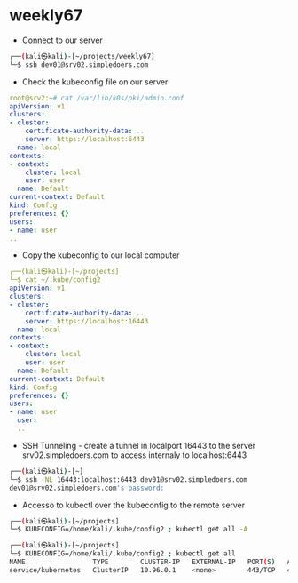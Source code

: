 # weekly67


- Connect to our server 
```sh
┌──(kali㉿kali)-[~/projects/weekly67]
└─$ ssh dev01@srv02.simpledoers.com
```
- Check the kubeconfig file on our server
```yml
root@srv2:~# cat /var/lib/k0s/pki/admin.conf 
apiVersion: v1
clusters:
- cluster:
    certificate-authority-data: ..
    server: https://localhost:6443
  name: local
contexts:
- context:
    cluster: local
    user: user
  name: Default
current-context: Default
kind: Config
preferences: {}
users:
- name: user
..
```

- Copy the kubeconfig to our local computer
```yml
┌──(kali㉿kali)-[~/projects]
└─$ cat ~/.kube/config2
apiVersion: v1
clusters:
- cluster:
    certificate-authority-data: ..
    server: https://localhost:16443
  name: local
contexts:
- context:
    cluster: local
    user: user
  name: Default
current-context: Default
kind: Config
preferences: {}
users:
- name: user
  user:
  ..
```

- SSH Tunneling - create a tunnel in localport 16443 to the server srv02.simpledoers.com to access internaly to localhost:6443
```sh
┌──(kali㉿kali)-[~]
└─$ ssh -NL 16443:localhost:6443 dev01@srv02.simpledoers.com
dev01@srv02.simpledoers.com's password: 

```

- Accesso to kubectl over the kubeconfig to the remote server
```sh
┌──(kali㉿kali)-[~/projects]
└─$ KUBECONFIG=/home/kali/.kube/config2 ; kubectl get all -A
```

```sh
┌──(kali㉿kali)-[~/projects]
└─$ KUBECONFIG=/home/kali/.kube/config2 ; kubectl get all   
NAME                 TYPE        CLUSTER-IP   EXTERNAL-IP   PORT(S)   AGE
service/kubernetes   ClusterIP   10.96.0.1    <none>        443/TCP   4d5h
```

